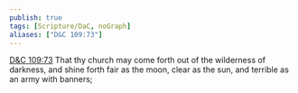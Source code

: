 ```yaml
---
publish: true
tags: [Scripture/DaC, noGraph]
aliases: ["D&C 109:73"]
---
```

[D&C 109:73](https://churchofjesuschrist.org/study/scriptures/dc-testament/dc/109?lang=eng&id=p73#p73) That thy church may come forth out of the wilderness of darkness, and shine forth fair as the moon, clear as the sun, and terrible as an army with banners;
